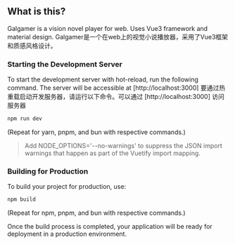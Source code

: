 ## What is this?
Galgamer is a vision novel player for web. Uses Vue3 framework and material design.
Galgamer是一个在web上的视觉小说播放器，采用了Vue3框架和质感风格设计。
### Starting the Development Server

To start the development server with hot-reload, run the following command. The server will be accessible at [http://localhost:3000]
要通过热重载启动开发服务器，请运行以下命令。可以通过 [http://localhost:3000] 访问服务器

```bash
npm run dev
```
(Repeat for yarn, pnpm, and bun with respective commands.)

> Add NODE_OPTIONS='--no-warnings' to suppress the JSON import warnings that happen as part of the Vuetify import mapping. 

### Building for Production

To build your project for production, use:

```bash
npm build
```

(Repeat for npm, pnpm, and bun with respective commands.)

Once the build process is completed, your application will be ready for deployment in a production environment.
